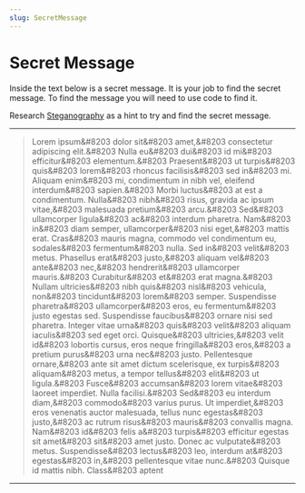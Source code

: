 ```yaml
---
slug: SecretMessage
---
```


# Secret Message

Inside the text below is a secret message. It is your job to find the secret message. To find the message you will need to use code to find it.

Research [Steganography](https://en.wikipedia.org/wiki/Steganography) as a hint to try and find the secret message.

---

> Lorem ipsum&#8203 dolor sit&#8203 amet,&#8203 consectetur adipiscing elit.&#8203 Nulla eu&#8203 dui&#8203 id mi&#8203 efficitur&#8203 elementum.&#8203 Praesent&#8203 ut turpis&#8203 quis&#8203 lorem&#8203 rhoncus facilisis&#8203 sed in&#8203 mi. Aliquam enim&#8203 mi, condimentum in nibh vel, eleifend interdum&#8203 sapien.&#8203 Morbi luctus&#8203 at est a condimentum. Nulla&#8203 nibh&#8203 risus, gravida ac ipsum vitae,&#8203 malesuada pretium&#8203 arcu.&#8203 Sed&#8203 ullamcorper ligula&#8203 ac&#8203 interdum pharetra. Nam&#8203 in&#8203 diam semper, ullamcorper&#8203 nisi eget,&#8203 mattis erat. Cras&#8203 mauris magna, commodo vel condimentum eu, sodales&#8203 fermentum&#8203 nulla. Sed in&#8203 velit&#8203 metus. Phasellus erat&#8203 justo,&#8203 aliquam vel&#8203 ante&#8203 nec,&#8203 hendrerit&#8203 ullamcorper mauris.&#8203 Curabitur&#8203 et&#8203 erat magna.&#8203 Nullam ultricies&#8203 nibh quis&#8203 nisl&#8203 vehicula, non&#8203 tincidunt&#8203 lorem&#8203 semper. Suspendisse pharetra&#8203 ullamcorper&#8203 eros, eu fermentum&#8203 justo egestas sed. Suspendisse faucibus&#8203 ornare nisi sed pharetra. Integer vitae urna&#8203 quis&#8203 velit&#8203 aliquam iaculis&#8203 sed eget orci. Quisque&#8203 ultricies,&#8203 velit id&#8203 lobortis cursus, eros neque fringilla&#8203 eros,&#8203 a pretium purus&#8203 urna nec&#8203 justo. Pellentesque ornare,&#8203 ante sit amet dictum scelerisque, ex turpis&#8203 aliquam&#8203 metus, a tempor tellus&#8203 elit&#8203 ut ligula.&#8203 Fusce&#8203 accumsan&#8203 lorem vitae&#8203 laoreet imperdiet. Nulla facilisi.&#8203 Sed&#8203 eu interdum diam,&#8203 commodo&#8203 varius purus. Ut imperdiet,&#8203 eros venenatis auctor malesuada, tellus nunc egestas&#8203 justo,&#8203 ac rutrum risus&#8203 mauris&#8203 convallis magna. Nam&#8203 id&#8203 felis a&#8203 turpis&#8203 efficitur egestas sit amet&#8203 sit&#8203 amet justo. Donec ac vulputate&#8203 metus. Suspendisse&#8203 lectus&#8203 leo, interdum at&#8203 egestas&#8203 in,&#8203 pellentesque vitae nunc.&#8203 Quisque id mattis nibh. Class&#8203 aptent

---
